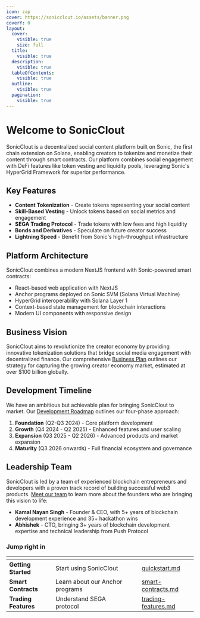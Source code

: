 ```yaml
---
icon: zap
cover: https://sonicclout.io/assets/banner.png
coverY: 0
layout:
  cover:
    visible: true
    size: full
  title:
    visible: true
  description:
    visible: true
  tableOfContents:
    visible: true
  outline:
    visible: true
  pagination:
    visible: true
---
```


# Welcome to SonicClout

SonicClout is a decentralized social content platform built on Sonic, the first chain extension on Solana, enabling creators to tokenize and monetize their content through smart contracts. Our platform combines social engagement with DeFi features like token vesting and liquidity pools, leveraging Sonic's HyperGrid Framework for superior performance.

## Key Features

* **Content Tokenization** - Create tokens representing your social content
* **Skill-Based Vesting** - Unlock tokens based on social metrics and engagement
* **SEGA Trading Protocol** - Trade tokens with low fees and high liquidity
* **Bonds and Derivatives** - Speculate on future creator success
* **Lightning Speed** - Benefit from Sonic's high-throughput infrastructure

## Platform Architecture

SonicClout combines a modern NextJS frontend with Sonic-powered smart contracts:

* React-based web application with NextJS
* Anchor programs deployed on Sonic SVM (Solana Virtual Machine)
* HyperGrid interoperability with Solana Layer 1
* Context-based state management for blockchain interactions
* Modern UI components with responsive design

## Business Vision

SonicClout aims to revolutionize the creator economy by providing innovative tokenization solutions that bridge social media engagement with decentralized finance. Our comprehensive [Business Plan](business-plan.md) outlines our strategy for capturing the growing creator economy market, estimated at over $100 billion globally.

## Development Timeline

We have an ambitious but achievable plan for bringing SonicClout to market. Our [Development Roadmap](roadmap.md) outlines our four-phase approach:

1. **Foundation** (Q2-Q3 2024) - Core platform development
2. **Growth** (Q4 2024 - Q2 2025) - Enhanced features and user scaling
3. **Expansion** (Q3 2025 - Q2 2026) - Advanced products and market expansion
4. **Maturity** (Q3 2026 onwards) - Full financial ecosystem and governance

## Leadership Team

SonicClout is led by a team of experienced blockchain entrepreneurs and developers with a proven track record of building successful web3 products. [Meet our team](team.md) to learn more about the founders who are bringing this vision to life:

* **Kamal Nayan Singh** - Founder & CEO, with 5+ years of blockchain development experience and 35+ hackathon wins
* **Abhishek** - CTO, bringing 3+ years of blockchain development expertise and technical leadership from Push Protocol

### Jump right in

<table data-view="cards"><thead><tr><th></th><th></th><th data-hidden data-card-cover data-type="files"></th><th data-hidden></th><th data-hidden data-card-target data-type="content-ref"></th></tr></thead><tbody><tr><td><strong>Getting Started</strong></td><td>Start using SonicClout</td><td></td><td></td><td><a href="getting-started/quickstart.md">quickstart.md</a></td></tr><tr><td><strong>Smart Contracts</strong></td><td>Learn about our Anchor programs</td><td></td><td></td><td><a href="basics/smart-contracts.md">smart-contracts.md</a></td></tr><tr><td><strong>Trading Features</strong></td><td>Understand SEGA protocol</td><td></td><td></td><td><a href="basics/trading-features.md">trading-features.md</a></td></tr></tbody></table>
